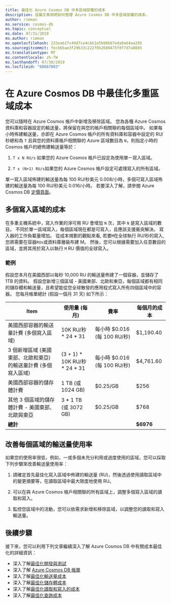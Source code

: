 ```yaml
---
title: 最佳化 Azure Cosmos DB 中多區域部署的成本
description: 這篇文章說明如何管理 Azure Cosmos DB 中多區域部署的成本。
author: rimman
ms.service: cosmos-db
ms.topic: conceptual
ms.date: 07/31/2019
ms.author: rimman
ms.openlocfilehash: 233eab1fc49d7ce4cbb1e5b98b67eda9a64aa195
ms.sourcegitcommit: fecb6bae3f29633c222f0b2680475f8f7d7a8885
ms.translationtype: MT
ms.contentlocale: zh-TW
ms.lasthandoff: 07/30/2019
ms.locfileid: "68667603"
---
```

# <a name="optimize-multi-region-cost-in-azure-cosmos-db"></a>在 Azure Cosmos DB 中最佳化多重區域成本

您可以隨時在 Azure Cosmos 帳戶中新增及移除區域。 您為各種 Azure Cosmos 資料庫和容器設定的輸送量，將保留在與您的帳戶相關聯的每個區域中。 如果每小時佈建輸送量，亦即在 Azure Cosmos 帳戶的所有資料庫和容器中設定的 RU/秒總和為 `T` 且與您的資料庫帳戶相關聯的 Azure 區域數目為 `N`，則指定小時的 Cosmos 帳戶的總佈建輸送量等於：

1. `T x N RU/s` 如果您的 Azure Cosmos 帳戶已設定為使用單一寫入區域。 

1. `T x (N+1) RU/s`如果您的 Azure Cosmos 帳戶設定可處理寫入的所有區域。 

單一寫入區域佈建的輸送量為每 100 RU/秒美元 0.008/小時，多個可寫入區域佈建的輸送量為每 100 RU/秒美元 0.016/小時。 若要深入了解，請參閱 Azure Cosmos DB [定價頁面](https://azure.microsoft.com/pricing/details/cosmos-db/)。

## <a name="costs-for-multiple-write-regions"></a>多個寫入區域的成本

在多重主機系統中，寫入作業的淨可用 RU 會增加 `N` 次，其中 `N` 是寫入區域的數目。 不同於單一區域寫入，每個區域現在都是可寫入，且應該支援衝突解決。 寫入器的工作負載量增加。 從成本規劃的觀點來看, 若要`M`在全球執行 RU/秒的寫入, 您將需要在容器`RUs`或資料庫層級布建 M。 然後，您可以根據需要加入任意數目的區域，並將其用於寫入以執行 `M` RU 價值的全球寫入。 

### <a name="example"></a>範例

假設您本月在美國西部以每秒 10,000 RU 的輸送量佈建了一個容器，並儲存了 1TB 的資料。 假設您新增三個區域 - 美國東部、北歐和東亞，每個區域都有相同的儲存體和輸送量，且希望能從您全球散發的應用程式寫入所有四個區域中的容器。 您每月帳單總計 (假設一個月 31 天) 如下所示：

|**Item**|**使用量 (每月)**|**費率**|**每個月的成本**|
|----|----|----|----|
|美國西部容器的輸送量計費 (多個寫入區域) |10K RU/秒 * 24 * 31 |每小時 $0.016 (每 100 RU/秒) |$1,190.40 |
|3 個新增區域 (美國東部、北歐和東亞) 的輸送量計費 (多個寫入區域) |(3 + 1) * 10K RU/秒 * 24 * 31 |每小時 $0.016 (每 100 RU/秒) |$4,761.60 |
|美國西部容器的儲存體計費 |1 TB (或 1024 GB) |$0.25/GB |$256 |
|其他 3 個區域的儲存體計費 - 美國東部、北歐與東亞 |3 * 1 TB (或 3072 GB) |$0.25/GB |$768 |
|**總計**|||**$6976** |

## <a name="improve-throughput-utilization-on-a-per-region-basis"></a>改善每個區域的輸送量使用率

如果您的使用率很低，例如，一或多個未充分利用或過度使用的區域，您可以採取下列步驟來改善輸送量使用率：  

1. 請確定首先最佳化寫入區域中佈建的輸送量 (RU)，然後透過使用讀取區域中的變更摘要等，在讀取區域中最大限度地使用 RU。 

2. 可以在與 Azure Cosmos 帳戶相關聯的所有區域上，調整多個寫入區域的讀取和寫入。 

3. 監控您區域中的活動，您可以依需求新增和移除區域，以調整您的讀取和寫入輸送量。

## <a name="next-steps"></a>後續步驟

接下來，您可以利用下列文章繼續深入了解 Azure Cosmos DB 中有關成本最佳化的詳細資訊：

* 深入了解[最佳化開發與測試](optimize-dev-test.md)
* 深入了解 [Azure Cosmos DB 帳單](understand-your-bill.md)
* 深入了解[最佳化輸送量成本](optimize-cost-throughput.md)
* 深入了解[最佳化儲存體成本](optimize-cost-storage.md)
* 深入了解[最佳化讀取和寫入的成本](optimize-cost-reads-writes.md)
* 深入了解[最佳化查詢成本](optimize-cost-queries.md)

